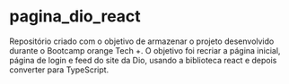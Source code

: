 # pagina_dio_react
Repositório criado com o objetivo de armazenar o projeto desenvolvido durante o Bootcamp orange Tech +. O objetivo foi recriar a página inicial, página de login e feed do site da Dio, usando a biblioteca react e depois converter para TypeScript.

